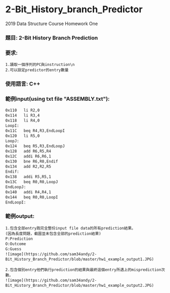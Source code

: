 # 2-Bit_History_branch_Predictor
2019 Data Structure Course Homework One

### 題目: 2-Bit History Branch Prediction 
### 要求:
	1.讀取一個序列的PC與instruction\n
	2.可以設定predictor的entry數量

### 使用語言: C++
### 範例input(using txt file "ASSEMBLY.txt"):

	0x110	li R2,0
	0x114	li R3,4
	0x118	li R4,0
	LoopI:
	0x11C	beq R4,R3,EndLoopI
	0x120	li R5,0
	LoopJ:
	0x124	beq R5,R3,EndLoopJ
	0x128	add R6,R5,R4
	0x12C	addi R6,R6,1
	0x130	bne R6,R0,Endif
	0x134	add R2,R2,R5
	Endif:
	0x138	addi R5,R5,1
	0x13C	beq R0,R0,LoopJ
	EndLoopJ:
	0x140	addi R4,R4,1
	0x144	beq R0,R0,LoopI
	EndLoopI:

### 範例output:
	1.包含全部entry跑完全整份input file data的所有prediction結果。
	(因為長度問題，截圖並未包含全部的prediction結果)
	P:Prediction
	O:Outcome
	G:Guess
	![image](https://github.com/sam34andy/2-Bit_History_Branch_Predictor/blob/master/hw1_example_output1.JPG)
	
	2.包含個別entry他們執行prediction的結果與最終這個entry所遇上的misprediction次數。
	![image](https://github.com/sam34andy/2-Bit_History_Branch_Predictor/blob/master/hw1_example_output2.JPG)
	
	

